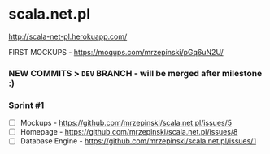 scala.net.pl
============

http://scala-net-pl.herokuapp.com/

FIRST MOCKUPS - https://moqups.com/mrzepinski/pGq6uN2U/

### NEW COMMITS > `DEV` BRANCH - will be merged after milestone :)

### Sprint #1
- [ ] Mockups - https://github.com/mrzepinski/scala.net.pl/issues/5
- [ ] Homepage - https://github.com/mrzepinski/scala.net.pl/issues/8
- [ ] Database Engine - https://github.com/mrzepinski/scala.net.pl/issues/1
